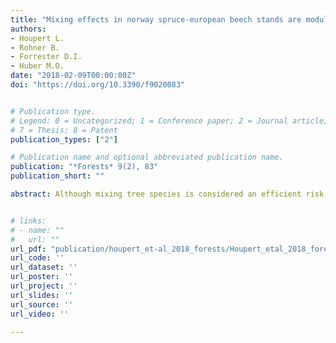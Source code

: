 ```yaml
---
title: "Mixing effects in norway spruce-european beech stands are modulated by site quality, stand age and moisture availability"
authors:
- Houpert L.
- Rohner B.
- Forrester D.I.
- Huber M.O.
date: "2018-02-09T00:00:00Z"
doi: "https://doi.org/10.3390/f9020083"


# Publication type.
# Legend: 0 = Uncategorized; 1 = Conference paper; 2 = Journal article; 3 = Preprint / Working Paper; 4 = Report; 5 = Book; 6 = Book section;
# 7 = Thesis; 8 = Patent
publication_types: ["2"]

# Publication name and optional abbreviated publication name.
publication: "*Forests* 9(2), 83"
publication_short: ""

abstract: Although mixing tree species is considered an efficient risk-reduction strategy in the face of climate change, the conditions where mixtures are more productive than monocultures are under ongoing debate. Generalizations have been difficult because of the variety of methods used and due to contradictory findings regarding the effects of the species investigated, mixing proportions, and many site and stand conditions. Using data from 960 plots of the Swiss National Forest Inventory data, we assessed whether Picea abies (L.) Karst–Fagus sylvatica L. mixed stands are more productive than pure stands, and whether the mixing effect depends on site- or stand-characteristics. The species proportions were estimated using species proportion by area, which depends on the maximum stand basal area of an unmanaged stand


# links:
# - name: ""
#   url: ""
url_pdf: "publication/houpert_et-al_2018_forests/Houpert_etal_2018_forests.pdf"
url_code: ''
url_dataset: ''
url_poster: ''
url_project: ''
url_slides: ''
url_source: ''
url_video: ''

---
```

